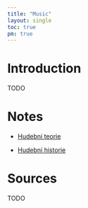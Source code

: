 ```yaml
---
title: "Music"
layout: single
toc: true
pm: true
---
```

# Introduction

TODO

# Notes
<div id="menu">
    <section id="menu-section">

- [Hudební teorie](/notes/research/music/music-theory/)
- [Hudební historie](/notes/research/music/music-history/)
    
    </section>
</div>

# Sources

TODO